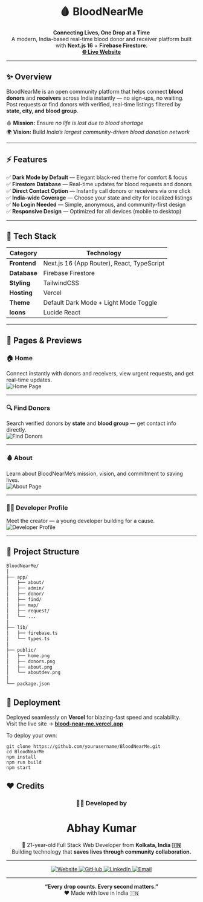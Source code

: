 <h1 align="center">🩸 BloodNearMe</h1>

<p align="center">
  <b>Connecting Lives, One Drop at a Time</b>  
  <br>
  A modern, India-based real-time blood donor and receiver platform built with <b>Next.js 16</b> + <b>Firebase Firestore</b>.  
  <br>
  <a href="https://blood-near-me.vercel.app/" target="_blank"><b>🌐 Live Website</b></a>
</p>

---

## ✨ Overview
BloodNearMe is an open community platform that helps connect **blood donors** and **receivers** across India instantly — no sign-ups, no waiting.  
Post requests or find donors with verified, real-time listings filtered by **state, city, and blood group**.  

🩸 **Mission:** Ensure *no life is lost due to blood shortage*  
🌍 **Vision:** Build *India’s largest community-driven blood donation network*

---

## ⚡ Features

✅ **Dark Mode by Default** — Elegant black-red theme for comfort & focus  
✅ **Firestore Database** — Real-time updates for blood requests and donors  
✅ **Direct Contact Option** — Instantly call donors or receivers via one click  
✅ **India-wide Coverage** — Choose your state and city for localized listings  
✅ **No Login Needed** — Simple, anonymous, and community-first design  
✅ **Responsive Design** — Optimized for all devices (mobile to desktop)  

---

## 🧱 Tech Stack

| Category | Technology |
|-----------|-------------|
| **Frontend** | Next.js 16 (App Router), React, TypeScript |
| **Database** | Firebase Firestore |
| **Styling** | TailwindCSS |
| **Hosting** | Vercel |
| **Theme** | Default Dark Mode + Light Mode Toggle |
| **Icons** | Lucide React |

---

## 🧭 Pages & Previews

### 🏠 Home
Connect instantly with donors and receivers, view urgent requests, and get real-time updates.  
![Home Page](/public/home.png)

---

### 🔍 Find Donors
Search verified donors by **state** and **blood group** — get contact info directly.  
![Find Donors](/public/donors.png)

---

### 🩸 About
Learn about BloodNearMe’s mission, vision, and commitment to saving lives.  
![About Page](/public/about.png)

---

### 👨‍💻 Developer Profile
Meet the creator — a young developer building for a cause.  
![Developer Profile](/public/aboutdev.png)

---

## 🧩 Project Structure

```bash
BloodNearMe/
│
├── app/
│   ├── about/
│   ├── admin/
│   ├── donor/
│   ├── find/
│   ├── map/
│   ├── request/
│   └── ...
│
├── lib/
│   ├── firebase.ts
│   └── types.ts
│
├── public/
│   ├── home.png
│   ├── donors.png
│   ├── about.png
│   └── aboutdev.png
│
└── package.json
```
## 🚀 Deployment

Deployed seamlessly on **Vercel** for blazing-fast speed and scalability.  
Visit the live site → **[blood-near-me.vercel.app](https://blood-near-me.vercel.app/)**  

To deploy your own:
```
git clone https://github.com/yourusername/BloodNearMe.git
cd BloodNearMe
npm install
npm run build
npm start
```

## ❤️ Credits  

<div align="center">

### 👨‍💻 Developed by  
# **Abhay Kumar**  

🧠 21-year-old Full Stack Web Developer from **Kolkata, India 🇮🇳**  
Building technology that **saves lives through community collaboration.**

---

<p align="center">
  <a href="https://abhaypro.com" target="_blank">
    <img src="https://img.shields.io/badge/🌍 Website-FF4747?style=for-the-badge&logo=google-chrome&logoColor=white" alt="Website" />
  </a>
  <a href="https://github.com/abhayclasher" target="_blank">
    <img src="https://img.shields.io/badge/GitHub-1C1C1C?style=for-the-badge&logo=github&logoColor=white" alt="GitHub" />
  </a>
  <a href="https://linkedin.com/in/abhayclasher" target="_blank">
    <img src="https://img.shields.io/badge/LinkedIn-0A66C2?style=for-the-badge&logo=linkedin&logoColor=white" alt="LinkedIn" />
  </a>
  <a href="mailto:abhaypro.cloud@gmail.com" target="_blank">
    <img src="https://img.shields.io/badge/Email-D14836?style=for-the-badge&logo=gmail&logoColor=white" alt="Email" />
  </a>
</p>

---

<p align="center">
  <b>“Every drop counts. Every second matters.”</b>  
  <br>❤️ Made with love in India 🇮🇳
</p>

</div>

